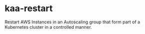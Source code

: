 # kaa-restart
Restart AWS Instances in an Autoscaling group that form part of a Kubernetes cluster in a controlled manner.

